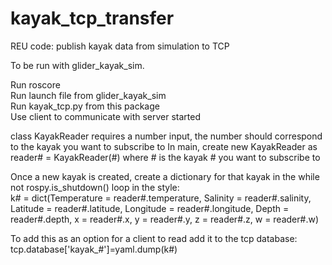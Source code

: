 # kayak_tcp_transfer
REU code: publish kayak data from simulation to TCP

To be run with glider_kayak_sim.

Run roscore  
Run launch file from glider_kayak_sim  
Run kayak_tcp.py from this package  
Use client to communicate with server started  


class KayakReader requires a number input, the number should correspond to the kayak you want to subscribe to
In main, create new KayakReader as reader# = KayakReader(#) where # is the kayak # you want to subscribe to

Once a new kayak is created, create a dictionary for that kayak in the while not rospy.is_shutdown() loop in the style:  
k# = dict(Temperature = reader#.temperature, Salinity = reader#.salinity, Latitude = reader#.latitude, Longitude = reader#.longitude, Depth = reader#.depth, x = reader#.x, y = reader#.y, z = reader#.z, w = reader#.w)

To add this as an option for a client to read add it to the tcp database:  
tcp.database['kayak_#']=yaml.dump(k#)

